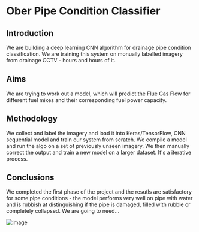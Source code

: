 <h1>Ober Pipe Condition Classifier</h1>

<h2>Introduction</h2>

We are building a deep learning CNN algorithm for drainage pipe condition classification. We are training this system on monually labelled imagery from drainage CCTV - hours and hours of it.

<h2>Aims</h2>

We are trying to work out a model, which will predict the Flue Gas Flow for different fuel mixes and their corresponding fuel power capacity.

<h2>Methodology</h2>

We collect and label the imagery and load it into Keras/TensorFlow, CNN sequential model and train our system from scratch. We compile a model and run the algo on a set of previously unseen imagery. We then manually correct the output and train a new model on a larger dataset. It's a iterative process.

<h2>Conclusions</h2>

We completed the first phase of the project and the resutls are satisfactory for some pipe conditions - the model performs very well on pipe with water and is rubbish at distinguishing if the pipe is damaged, filled with rubble or completely collapsed. We are going to need...

![image](https://github.com/Patryk-Obermajer/Ober-Pipe-Condition-Detector/assets/69651910/3d6c30d0-d4c6-43e7-ba15-7d2f1d9c4f35)

